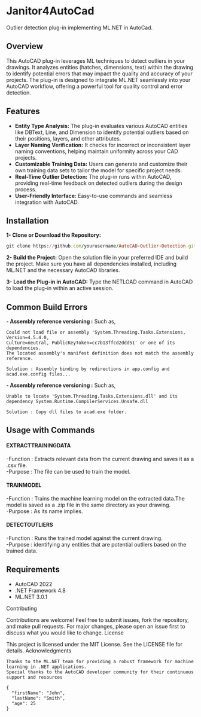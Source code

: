 # Janitor4AutoCad
Outlier detection plug-in implementing ML.NET in AutoCad.

## Overview

This AutoCAD plug-in leverages ML techniques to detect outliers in your drawings. It analyzes entities (hatches, dimensions, text) within the drawing to identify potential errors that may impact the quality and accuracy of your projects. The plug-in is designed to integrate ML.NET seamlessly into your AutoCAD workflow, offering a powerful tool for quality control and error detection.

## Features

- **Entity Type Analysis:** The plug-in evaluates various AutoCAD entities like DBText, Line, and Dimension to identify potential outliers based on their positions, layers, and other attributes.
- **Layer Naming Verification:** It checks for incorrect or inconsistent layer naming conventions, helping maintain uniformity across your CAD projects.
- **Customizable Training Data:** Users can generate and customize their own training data sets to tailor the model for specific project needs.
- **Real-Time Outlier Detection:** The plug-in runs within AutoCAD, providing real-time feedback on detected outliers during the design process.
- **User-Friendly Interface:** Easy-to-use commands and seamless integration with AutoCAD.

## Installation

**1- Clone or Download the Repository:**
```ruby
git clone https://github.com/yourusername/AutoCAD-Outlier-Detection.git
```
**2- Build the Project:** Open the solution file in your preferred IDE and build the project. Make sure you have all dependencies installed, including ML.NET and the necessary AutoCAD libraries.

**3- Load the Plug-in in AutoCAD:** Type the NETLOAD command in AutoCAD to load the plug-in within an active session.

## Common Build Errors

**- Assembly reference versioning :** Such as,
```
Could not load file or assembly 'System.Threading.Tasks.Extensions, Version=4.5.4.0, 
Culture=neutral, PublicKeyToken=cc7b13ffcd2ddd51' or one of its dependencies. 
The located assembly's manifest definition does not match the assembly reference. 
```
```
Solution : Assembly binding by redirections in app.config and acad.exe.config files...
```


**- Assembly reference versioning :** Such as,
```
Unable to locate 'System.Threading.Tasks.Extensions.dll' and its dependency System.Runtime.CompilerServices.Unsafe.dll
```
```
Solution : Copy dll files to acad.exe folder.
```

## Usage with Commands

#### EXTRACTTRAININGDATA      
-Function       : Extracts relevant data from the current drawing and saves it as a .csv file.\
-Purpose        : The file can be used to train the model.

#### TRAINMODEL      
-Function       : Trains the machine learning model on the extracted data.The model is saved as a .zip file in the same directory as your drawing.\
-Purpose        : As its name implies.

#### DETECTOUTLIERS      
-Function       : Runs the trained model against the current drawing.\
-Purpose        : identifying any entities that are potential outliers based on the trained data.

## Requirements
- AutoCAD 2022
- .NET Framework 4.8
- ML.NET 3.0.1

Contributing

Contributions are welcome! Feel free to submit issues, fork the repository, and make pull requests. For major changes, please open an issue first to discuss what you would like to change.
License

This project is licensed under the MIT License. See the LICENSE file for details.
Acknowledgments

    Thanks to the ML.NET team for providing a robust framework for machine learning in .NET applications.
    Special thanks to the AutoCAD developer community for their continuous support and resources

```
{
  "firstName": "John",
  "lastName": "Smith",
  "age": 25
}
```
